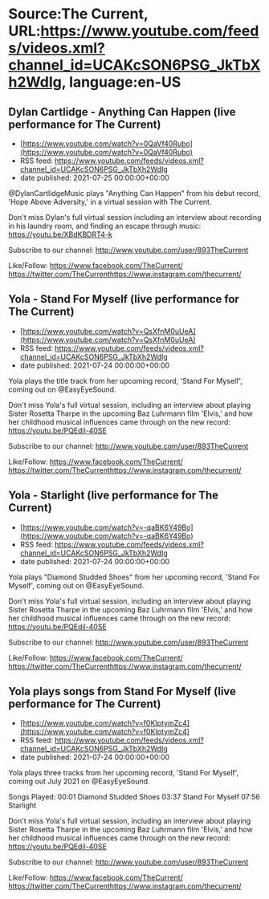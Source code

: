 # Source:The Current, URL:https://www.youtube.com/feeds/videos.xml?channel_id=UCAKcSON6PSG_JkTbXh2WdIg, language:en-US

## Dylan Cartlidge - Anything Can Happen (live performance for The Current)
 - [https://www.youtube.com/watch?v=0QaVf40Rubo](https://www.youtube.com/watch?v=0QaVf40Rubo)
 - RSS feed: https://www.youtube.com/feeds/videos.xml?channel_id=UCAKcSON6PSG_JkTbXh2WdIg
 - date published: 2021-07-25 00:00:00+00:00

​@DylanCartlidgeMusic plays "Anything Can Happen" from his debut record, 'Hope Above Adversity,' in a virtual session with The Current. 

Don't miss Dylan's full virtual session including an interview about recording in his laundry room, and finding an escape through music: https://youtu.be/XBdKBDRT4-k

Subscribe to our channel:
http://www.youtube.com/user/893TheCurrent

Like/Follow:
https://www.facebook.com/TheCurrent/​​​​
https://twitter.com/TheCurrent​​​​
https://www.instagram.com/thecurrent/

## Yola - Stand For Myself (live performance for The Current)
 - [https://www.youtube.com/watch?v=QsXfnM0uUeA](https://www.youtube.com/watch?v=QsXfnM0uUeA)
 - RSS feed: https://www.youtube.com/feeds/videos.xml?channel_id=UCAKcSON6PSG_JkTbXh2WdIg
 - date published: 2021-07-24 00:00:00+00:00

Yola plays the title track from her upcoming record, 'Stand For Myself', coming out on @EasyEyeSound.

Don't miss Yola's full virtual session, including an interview about playing Sister Rosetta Tharpe in the upcoming Baz Luhrmann film 'Elvis,' and how her childhood musical influences came through on the new record: https://youtu.be/PQEdil-40SE

Subscribe to our channel:
http://www.youtube.com/user/893TheCurrent

Like/Follow:
https://www.facebook.com/TheCurrent/​​​​
https://twitter.com/TheCurrent​​​​
https://www.instagram.com/thecurrent/

## Yola - Starlight (live performance for The Current)
 - [https://www.youtube.com/watch?v=-qaBK6Y49Bo](https://www.youtube.com/watch?v=-qaBK6Y49Bo)
 - RSS feed: https://www.youtube.com/feeds/videos.xml?channel_id=UCAKcSON6PSG_JkTbXh2WdIg
 - date published: 2021-07-24 00:00:00+00:00

Yola plays "Diamond Studded Shoes" from her upcoming record, 'Stand For Myself', coming out on @EasyEyeSound.

Don't miss Yola's full virtual session, including an interview about playing Sister Rosetta Tharpe in the upcoming Baz Luhrmann film 'Elvis,' and how her childhood musical influences came through on the new record: https://youtu.be/PQEdil-40SE

Subscribe to our channel:
http://www.youtube.com/user/893TheCurrent

Like/Follow:
https://www.facebook.com/TheCurrent/​​​​
https://twitter.com/TheCurrent​​​​
https://www.instagram.com/thecurrent/

## Yola plays songs from Stand For Myself (live performance for The Current)
 - [https://www.youtube.com/watch?v=f0KIptymZc4](https://www.youtube.com/watch?v=f0KIptymZc4)
 - RSS feed: https://www.youtube.com/feeds/videos.xml?channel_id=UCAKcSON6PSG_JkTbXh2WdIg
 - date published: 2021-07-24 00:00:00+00:00

Yola plays three tracks from her upcoming record, 'Stand For Myself', coming out July 2021 on @EasyEyeSound.

Songs Played:
00:01 Diamond Studded Shoes
03:37 Stand For Myself
07:56 Starlight

Don't miss Yola's full virtual session, including an interview about playing Sister Rosetta Tharpe in the upcoming Baz Luhrmann film 'Elvis,' and how her childhood musical influences came through on the new record: https://youtu.be/PQEdil-40SE

Subscribe to our channel:
http://www.youtube.com/user/893TheCurrent

Like/Follow:
https://www.facebook.com/TheCurrent/​​​​
https://twitter.com/TheCurrent​​​​
https://www.instagram.com/thecurrent/

